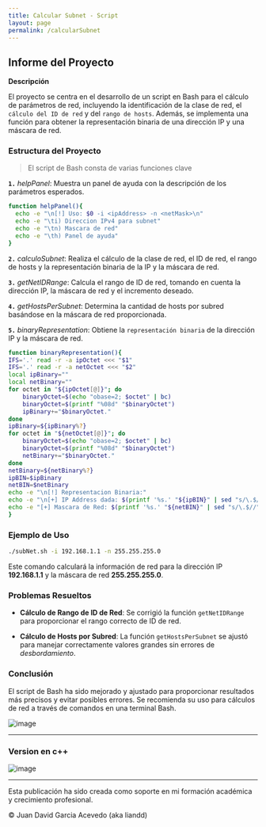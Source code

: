 ```yaml
---
title: Calcular Subnet - Script
layout: page
permalink: /calcularSubnet
---
```


## Informe del Proyecto
**Descripción**

El proyecto se centra en el desarrollo de un script en Bash para el cálculo de parámetros de red, incluyendo la identificación de la clase de red, el `cálculo del ID de red` y del `rango de hosts`. Además, se implementa una función para obtener la representación binaria de una dirección IP y una máscara de red.

### Estructura del Proyecto

> El script de Bash consta de varias funciones clave

  **`1.`** *helpPanel*: Muestra un panel de ayuda con la descripción de los parámetros esperados.
```bash
function helpPanel(){
  echo -e "\n[!] Uso: $0 -i <ipAddress> -n <netMask>\n"
  echo -e "\ti) Direccion IPv4 para subnet"
  echo -e "\tn) Mascara de red"
  echo -e "\th) Panel de ayuda"
}
  ```
  **`2.`** *calculoSubnet*: Realiza el cálculo de la clase de red, el ID de red, el rango de hosts y la representación binaria de la IP y la máscara de red.

  **`3.`** *getNetIDRange*: Calcula el rango de ID de red, tomando en cuenta la dirección IP, la máscara de red y el incremento deseado.

  **`4.`** *getHostsPerSubnet*: Determina la cantidad de hosts por subred basándose en la máscara de red proporcionada.

  **`5.`** *binaryRepresentation*: Obtiene la `representación binaria` de la dirección IP y la máscara de red.

  ```bash
function binaryRepresentation(){
  IFS='.' read -r -a ipOctet <<< "$1"
  IFS='.' read -r -a netOctet <<< "$2"
  local ipBinary=""
  local netBinary=""
  for octet in "${ipOctet[@]}"; do
      binaryOctet=$(echo "obase=2; $octet" | bc)
      binaryOctet=$(printf "%08d" "$binaryOctet")
      ipBinary+="$binaryOctet."
  done 
  ipBinary=${ipBinary%?}
  for octet in "${netOctet[@]}"; do
      binaryOctet=$(echo "obase=2; $octet" | bc)
      binaryOctet=$(printf "%08d" "$binaryOctet")
      netBinary+="$binaryOctet."
  done
  netBinary=${netBinary%?}
  ipBIN=$ipBinary
  netBIN=$netBinary
  echo -e "\n[!] Representacion Binaria:"
  echo -e "\n[+] IP Address dada: $(printf '%s.' "${ipBIN}" | sed "s/\.$//") "
  echo -e "[+] Mascara de Red: $(printf '%s.' "${netBIN}" | sed "s/\.$//") "
}
```

### Ejemplo de Uso

```bash
./subNet.sh -i 192.168.1.1 -n 255.255.255.0
```
Este comando calculará la información de red para la dirección IP **192.168.1.1** y la máscara de red **255.255.255.0**.

### Problemas Resueltos

- **Cálculo de Rango de ID de Red**: Se corrigió la función `getNetIDRange` para proporcionar el rango correcto de ID de red.

- **Cálculo de Hosts por Subred**: La función `getHostsPerSubnet` se ajustó para manejar correctamente valores grandes sin errores de *desbordamiento*.

### Conclusión

El script de Bash ha sido mejorado y ajustado para proporcionar resultados más precisos y evitar posibles errores. Se recomienda su uso para cálculos de red a través de comandos en una terminal Bash.

![image](https://github.com/liandd/Calcular_SubNett/assets/114973749/1c3798de-0d83-4995-bb86-d0e0a32f527d)

---

### Version en c++
![image](https://github.com/liandd/Calcular_SubNett/assets/114973749/16e457f8-64af-4336-9925-3ffb98512501)

---

Esta publicación ha sido creada como soporte en mi formación académica y crecimiento profesional.

© Juan David Garcia Acevedo (aka liandd)


